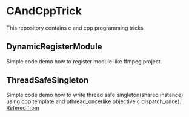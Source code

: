 # CAndCppTrick

This repository contains c and cpp programming tricks.

## DynamicRegisterModule

Simple code demo how to register module like ffmpeg project.

## ThreadSafeSingleton

Simple code demo how to write thread safe singleton(shared instance) using cpp template and pthread_once(like objective c dispatch\_once). [Refered from](https://cloud.github.com/downloads/chenshuo/documents/multithreaded_server.pdf)

